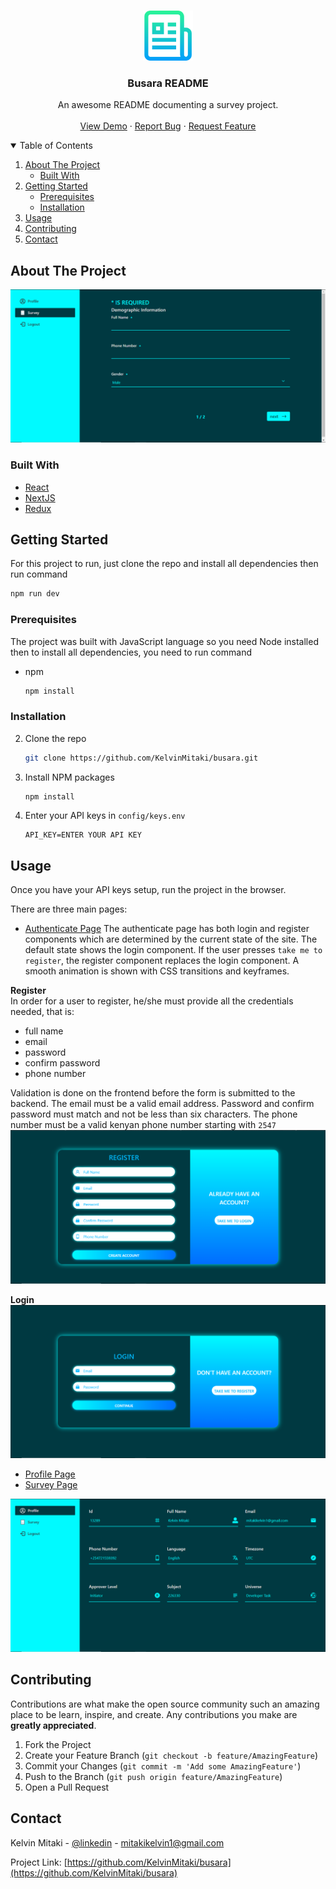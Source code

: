 <br />
<p align="center">
  <a href="https://github.com/KelvinMitaki/busara">
    <img src="images/logo.png" alt="Logo" width="80" height="80">
  </a>

  <h3 align="center">Busara README</h3>

  <p align="center">
    An awesome README documenting a survey project.
    <br />
    <br />
    <a href="https://busara.vercel.app">View Demo</a>
    ·
    <a href="https://github.com/KelvinMitaki/busara/issues">Report Bug</a>
    ·
    <a href="https://github.com/KelvinMitaki/busara/issues">Request Feature</a>
  </p>
</p>

<details open="open">
  <summary>Table of Contents</summary>
  <ol>
    <li>
      <a href="#about-the-project">About The Project</a>
      <ul>
        <li><a href="#built-with">Built With</a></li>
      </ul>
    </li>
    <li>
      <a href="#getting-started">Getting Started</a>
      <ul>
        <li><a href="#prerequisites">Prerequisites</a></li>
        <li><a href="#installation">Installation</a></li>
      </ul>
    </li>
    <li><a href="#usage">Usage</a></li>
    <li><a href="#contributing">Contributing</a></li>
    <li><a href="#contact">Contact</a></li>
  </ol>
</details>

## About The Project

<!--
[![busara screenshot][busara screenshot]](<https://e-commerce-gig.s3.eu-west-2.amazonaws.com/Screenshot+(86).png>) -->
 <a href="https://e-commerce-gig.s3.eu-west-2.amazonaws.com/5efd9987b53dfa39cc27bae9/Screenshot+(99).png">
    <img src="images/1.png" alt="PROJECT_IMAGE">
  </a>

### Built With

- [React](https://reactjs.org/docs/getting-started.html)
- [NextJS](https://nextjs.org/docs/getting-started)
- [Redux](https://redux.js.org/introduction/getting-started)

## Getting Started

For this project to run, just clone the repo and install all dependencies then run command

```sh
npm run dev
```

### Prerequisites

The project was built with JavaScript language so you need Node installed then to install all dependencies, you need to run command

- npm
  ```sh
  npm install
  ```

### Installation

2. Clone the repo
   ```sh
   git clone https://github.com/KelvinMitaki/busara.git
   ```
3. Install NPM packages
   ```sh
   npm install
   ```
4. Enter your API keys in `config/keys.env`
   ```env
   API_KEY=ENTER YOUR API KEY
   ```

## Usage

Once you have your API keys setup, run the project in the browser.

<!-- Register and Login to the site. The site is all about collection on survey data. Fill in all the required fields in the form then submit it. You can also view your profile with the registered information as shown in the image below. -->

There are three main pages:

- [Authenticate Page](https://busara.vercel.app/authenticate)
  The authenticate page has both login and register components which are determined by the current state of the site. The default state shows the login component. If the user presses `take me to register`, the register component replaces the login component. A smooth animation is shown with CSS transitions and keyframes.

**Register**
<br/>
In order for a user to register, he/she must provide all the credentials needed, that is:

- full name
- email
- password
- confirm password
- phone number

Validation is done on the frontend before the form is submitted to the backend. The email must be a valid email address. Password and confirm password must match and not be less than six characters. The phone number must be a valid kenyan phone number starting with `2547`
<br/>
<a href="https://e-commerce-gig.s3.eu-west-2.amazonaws.com/5efd9987b53dfa39cc27bae9/Screenshot+(102).png">
<img src="images/3.png" alt="PROJECT_IMAGE">
</a>

**Login**
<a href="https://e-commerce-gig.s3.eu-west-2.amazonaws.com/5efd9987b53dfa39cc27bae9/Screenshot+(103).png">
<img src="images/4.png" alt="PROJECT_IMAGE">
</a>

- [Profile Page](https://busara.vercel.app/profile)
- [Survey Page](https://busara.vercel.app)

<!-- [![profile page screenshot][profile page screenshot]](<https://e-commerce-gig.s3.eu-west-2.amazonaws.com/Screenshot+(92).png>) -->
 <a href="https://e-commerce-gig.s3.eu-west-2.amazonaws.com/5efd9987b53dfa39cc27bae9/Screenshot+(97).png">
    <img src="images/2.png" alt="PROJECT_IMAGE">
  </a>

## Contributing

Contributions are what make the open source community such an amazing place to be learn, inspire, and create. Any contributions you make are **greatly appreciated**.

1. Fork the Project
2. Create your Feature Branch (`git checkout -b feature/AmazingFeature`)
3. Commit your Changes (`git commit -m 'Add some AmazingFeature'`)
4. Push to the Branch (`git push origin feature/AmazingFeature`)
5. Open a Pull Request

## Contact

Kelvin Mitaki - [@linkedin](https://www.linkedin.com/in/kelvinmitaki) - mitakikelvin1@gmail.com

Project Link: [https://github.com/KelvinMitaki/busara](https://github.com/KelvinMitaki/busara)
